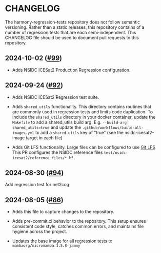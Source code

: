 # CHANGELOG

The harmony-regression-tests repository does not follow semantic
versioning. Rather than a static releases, this repository contains of a number
of regression tests that are each semi-independent.  This CHANGELOG file should be used
to document pull requests to this repository.

## 2024-10-02 ([#99](https://github.com/nasa/harmony-regression-tests/pull/99))

- Adds NSIDC ICESat2 Production Regression configuration.


## 2024-09-24 ([#92](https://github.com/nasa/harmony-regression-tests/pull/92))

- Adds NSIDC ICESat2 Regression test suite.

- Adds `shared_utils` functionality. This directory contains routines that are commonly used in regression tests and limits code duplication. To include the `shared_utils` directory in your docker container, update the `Makefile` to add a shared_utils build arg. E.g. `--build-arg shared_utils=true` and update the `.github/workflows/build-all-images.yml` to add a `shared-utils` key of "true" (see the nsidc-icesat2-image target in each file)

- Adds Git LFS functionality. Large files can be configured to use [Git LFS](https://git-lfs.com/). This PR configures the NSIDC reference files  `test/nsidc-icesat2/reference_files/*.h5`.


## 2024-08-30 ([#94](https://github.com/nasa/harmony-regression-tests/pull/94))

Add regression test for net2cog

## 2024-08-05 ([#86](https://github.com/nasa/harmony-regression-tests/pull/86))

- Adds this file to capture changes to the repository.

- Adds pre-commit.ci behavior to the repository. This setup ensures consistent code style, catches common errors, and maintains file hygiene across the project.

- Updates the base image for all regression tests to `mambaorg/micromamba:1.5.8-jammy`
